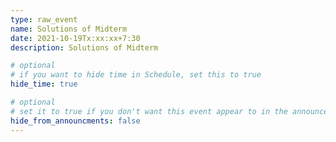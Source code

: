 ```yaml
---
type: raw_event
name: Solutions of Midterm
date: 2021-10-19Tx:xx:xx+7:30
description: Solutions of Midterm

# optional
# if you want to hide time in Schedule, set this to true
hide_time: true

# optional
# set it to true if you don't want this event appear to in the announcements section
hide_from_announcments: false
---
```

